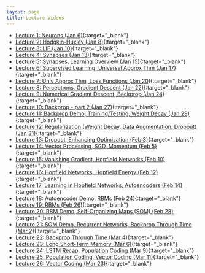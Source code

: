 ```yaml
---
layout: page
title: Lecture Videos
---
```


- [Lecture 1: Neurons (Jan 6)](http://cs.uwaterloo.ca/~jorchard/cs489/videos/Lecture1/Lecture1.html){:target="_blank"}
- [Lecture 2: Hodgkin-Huxley (Jan 8)](http://cs.uwaterloo.ca/~jorchard/cs489/videos/Lecture2/Lecture2.html){:target="_blank"}
- [Lecture 3: LIF (Jan 10)](http://cs.uwaterloo.ca/~jorchard/cs489/videos/Lecture3/Lecture3.html){:target="_blank"}
- [Lecture 4: Synapses (Jan 13)](http://cs.uwaterloo.ca/~jorchard/cs489/videos/Lecture4/Lecture4.html){:target="_blank"}
- [Lecture 5: Synapses, Learning Overview (Jan 15)](http://cs.uwaterloo.ca/~jorchard/cs489/videos/Lecture5/Lecture5.html){:target="_blank"}
- [Lecture 6: Supervised Learning, Universal Approx Thm (Jan 17)](http://cs.uwaterloo.ca/~jorchard/cs489/videos/Lecture6/Lecture6.html){:target="_blank"}
- [Lecture 7: Univ Approx Thm, Loss Functions (Jan 20)](http://cs.uwaterloo.ca/~jorchard/cs489/videos/Lecture7/Lecture7.html){:target="_blank"}
- [Lecture 8: Perceptrons, Gradient Descent (Jan 22)](http://cs.uwaterloo.ca/~jorchard/cs489/videos/Lecture8/Lecture8.html){:target="_blank"}
- [Lecture 9: Numerical Gradient Descent, Backprop (Jan 24)](http://cs.uwaterloo.ca/~jorchard/cs489/videos/Lecture9/Lecture9.html){:target="_blank"}
- [Lecture 10: Backprop - part 2 (Jan 27)](http://cs.uwaterloo.ca/~jorchard/cs489/videos/Lecture10/Lecture10.html){:target="_blank"}
- [Lecture 11: Backprop Demo, Training/Testing, Weight Decay (Jan 29)](http://cs.uwaterloo.ca/~jorchard/cs489/videos/Lecture11/Lecture11.html){:target="_blank"}
- [Lecture 12: Regularization (Weight Decay, Data Augmentation, Dropout) (Jan 31)](http://cs.uwaterloo.ca/~jorchard/cs489/videos/Lecture12/Lecture12.html){:target="_blank"}
- [Lecture 13: Dropout, Enhancing Optimization (Feb 3)](http://cs.uwaterloo.ca/~jorchard/cs489/videos/Lecture13/Lecture13.html){:target="_blank"}
- [Lecture 14: Vector Processing, SGD, Momentum (Feb 5)](http://cs.uwaterloo.ca/~jorchard/cs489/videos/Lecture14/Lecture14.html){:target="_blank"}
- [Lecture 15: Vanishing Gradient, Hopfield Networks (Feb 10)](http://cs.uwaterloo.ca/~jorchard/cs489/videos/Lecture15/Lecture15.html){:target="_blank"}
- [Lecture 16: Hopfield Networks, Hopfield Energy (Feb 12)](http://cs.uwaterloo.ca/~jorchard/cs489/videos/Lecture16/Lecture16.html){:target="_blank"}
- [Lecture 17: Learning in Hopfield Networks, Autoencoders (Feb 14)](http://cs.uwaterloo.ca/~jorchard/cs489/videos/Lecture17/Lecture17.html){:target="_blank"}
- [Lecture 18: Autoencoder Demo, RBMs (Feb 24)](http://cs.uwaterloo.ca/~jorchard/cs489/videos/Lecture18/Lecture18.html){:target="_blank"}
- [Lecture 19: RBMs (Feb 26)](http://cs.uwaterloo.ca/~jorchard/cs489/videos/Lecture19/Lecture19.html){:target="_blank"}
- [Lecture 20: RBM Demo, Self-Organizing Maps (SOM) (Feb 28)](http://cs.uwaterloo.ca/~jorchard/cs489/videos/Lecture20/Lecture20.html){:target="_blank"}
- [Lecture 21: SOM Demo, Recurrent Networks, Backprop Through Time (Mar 2)](http://cs.uwaterloo.ca/~jorchard/cs489/videos/Lecture21/Lecture21.html){:target="_blank"}
- [Lecture 22: Backprop Through Time (Mar 4)](http://cs.uwaterloo.ca/~jorchard/cs489/videos/Lecture22/Lecture22.html){:target="_blank"}
- [Lecture 23: Long Short-Term Memory (Mar 6)](http://cs.uwaterloo.ca/~jorchard/cs489/videos/Lecture23/Lecture23.html){:target="_blank"}
- [Lecture 24: LSTM Recap, Population Coding (Mar 9)](http://cs.uwaterloo.ca/~jorchard/cs489/videos/Lecture24/Lecture24.html){:target="_blank"}
- [Lecture 25: Population Coding, Vector Coding (Mar 11)](http://cs.uwaterloo.ca/~jorchard/cs489/videos/Lecture25/Lecture25.html){:target="_blank"}
- [Lecture 26: Vector Coding (Mar 23)](http://cs.uwaterloo.ca/~jorchard/cs489/videos/Lecture26/Lecture26.html){:target="_blank"}


